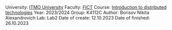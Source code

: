 University: [ITMO University](https://itmo.ru/ru/)
Faculty: [FICT](https://fict.itmo.ru)
Course: [Introduction to distributed technologies](https://github.com/itmo-ict-faculty/introduction-to-distributed-technologies)
Year: 2023/2024
Group: K4112C
Author: Borisov Nikita Alexandrovich
Lab: Lab2
Date of create: 12.10.2023
Date of finished: 26.10.2023
